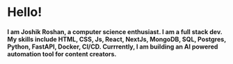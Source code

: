 <h1>Hello!</h1>
<h4>I am Joshik Roshan, a computer science enthusiast. I am a full stack dev. My skills include HTML, CSS, Js, React, NextJs, MongoDB, SQL, Postgres, Python, FastAPI, Docker, CI/CD. Currrently, I am building an AI powered automation tool for content creators.</h4>
